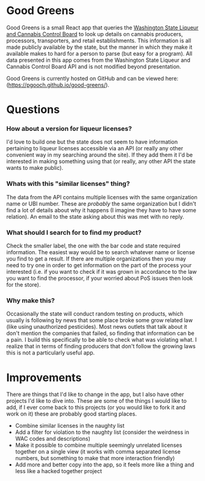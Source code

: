 # Good Greens

Good Greens is a small React app that queries the [Washington State Liqueur and Cannabis Control Board](https://data.lcb.wa.gov/) to look up details on cannabis producers, processors, transporters, and retail establishments. This information is all made publicly available by the state, but the manner in which they make it available makes to hard for a person to parse (but easy for a program). All data presented in this app comes from the Washington State Liqueur and Cannabis Control Board API and is not modified beyond presentation. 

Good Greens is currently hosted on GitHub and can be viewed here: (https://pgooch.github.io/good-greens/).

# Questions

### How about a version for liqueur licenses?
I'd love to build one but the state does not seem to have information pertaining to liqueur licenses accessible via an API (or really any other convenient way in my searching around the site). If they add them it I'd be interested in making something using that (or really, any other API the state wants to make public).

### Whats with this "similar licenses" thing?
The data from the API contains multiple licenses with the same organization name or UBI number. These are _probably_ the same organization but I didn't find a lot of details about why it happens (I imagine they have to have some relation). An email to the state asking about this was met with no reply.

### What should I search for to find my product?
Check the smaller label, the one with the bar code and state required information. The easiest way would be to search whatever name or license you find to get a result. If there are multiple organizations then you may need to try one in order to get information on the part of the process your interested (i.e. if you want to check if it was grown in accordance to the law you want to find the processor, if your worried about PoS issues then look for the store).

### Why make this?
Occasionally the state will conduct random testing on products, which usually is following by news that some place broke some grow related law (like using unauthorized pesticides). Most news outlets that talk about it don't mention the companies that failed, so finding that information can be a pain. I build this specifically to be able to check what was violating what. I realize that in terms of finding producers that don't follow the growing laws this is not a particularly useful app.

# Improvements
There are things that I'd like to change in the app, but I also have other projects I'd like to dive into. These are some of the things I would like to add, if I ever come back to this projects (or you would like to fork it and work on it) these are probably good starting places.
- Combine similar licenses in the naughty list
- Add a filter for violation to the naughty list (consider the weirdness in WAC codes and descriptions)
- Make it possible to combine multiple seemingly unrelated licenses together on a single view (it works with comma separated license numbers, but something to make that more interaction friendly)
- Add more and better copy into the app, so it feels more like a thing and less like a hacked together project